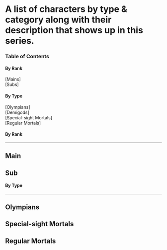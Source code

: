 # A list of characters by type & category along with their description that shows up in this series.
### Table of Contents
#### By Rank
[Mains]  
[Subs]  
#### By Type
[Olympians]  
[Demigods]  
[Special-sight Mortals]  
[Regular Mortals]
#### By Rank
---
## Main

## Sub
#### By Type
---
## Olympians

## Special-sight Mortals

## Regular Mortals
